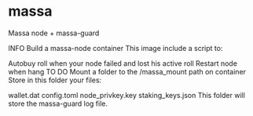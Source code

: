 # massa
Massa node + massa-guard

INFO
Build a massa-node container This image include a script to:

Autobuy roll when your node failed and lost his active roll
Restart node when hang
TO DO
Mount a folder to the /massa_mount path on container Store in this folder your files:

wallet.dat
config.toml
node_privkey.key
staking_keys.json
This folder will store the massa-guard log file.
